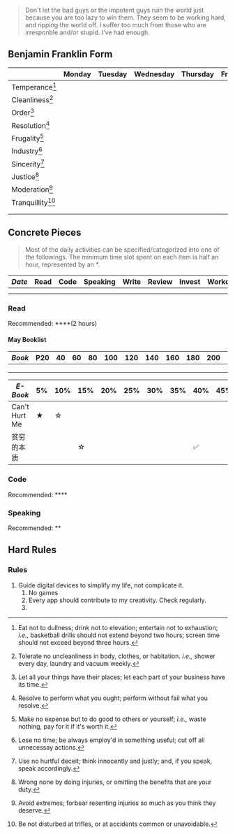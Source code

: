 > Don't let the bad guys or the impotent guys ruin the world just because you are too lazy to win them. They seem to be working hard, and ripping the world off. I suffer too much from those who are irresponble and/or stupid. I've had enough.

## Benjamin Franklin Form

|                             | Monday | Tuesday | Wednesday | Thursday | Friday | Saturday | Sunday |     |
| --------------------------- | :----: | :-----: | :-------: | :------: | :----: | :------: | :----: | :-: |
| Temperance[^temperance]     |        |         |           |          |        |          |        |     |
| Cleanliness[^cleanliness]   |        |         |           |          |        |          |        |     |
| Order[^order]               |        |         |           |          |        |          |        |     |
| Resolution[^resolution]     |        |         |           |          |        |          |        |     |
| Frugality[^frugality]       |        |         |           |          |        |          |        |     |
| Industry[^industry]         |        |         |           |          |        |          |        |     |
| Sincerity[^sincerity]       |        |         |           |          |        |          |        |     |
| Justice[^justice]           |        |         |           |          |        |          |        |     |
| Moderation[^moderation]     |        |         |           |          |        |          |        |     |
| Tranquillity[^tranquillity] |        |         |           |          |        |          |        |     |
|                             |        |         |           |          |        |          |        |     |
|                             |        |         |           |          |        |          |        |     |

[^temperance]: Eat not to dullness; drink not to elevation; entertain not to exhaustion; _i.e.,_ basketball drills should not extend beyond two hours; screen time should not exceed beyond three hours.
[^cleanliness]: Tolerate no uncleanliness in body, clothes, or habitation. _i.e.,_ shower every day, laundry and vacuum weekly.
[^order]: Let all your things have their places; let each part of your business have its time.
[^resolution]: Resolve to perform what you ought; perform without fail what you resolve.
[^frugality]: Make no expense but to do good to others or yourself; _i.e.,_ waste nothing, pay for it if it's worth it.
[^industry]: Lose no time; be always employ'd in something useful; cut off all unnecessay actions.
[^sincerity]: Use no hurtful deceit; think innocently and justly; and, if you speak, speak accordingly.
[^justice]: Wrong none by doing injuries, or omitting the benefits that are your duty.
[^moderation]: Avoid extremes; forbear resenting injuries so much as you think they deserve.
[^tranquillity]: Be not disturbed at trifles, or at accidents common or unavoidable.

## Concrete Pieces

> Most of the daily activities can be specified/categorized into one of the followings. The minimum time slot spent on each item is half an hour, represented by an \*.

| _Date_ | Read | Code | Speaking | Write | Review | Invest | Workout | Health | Socialize | Learn | Website | Design | Music | Entertain | Earn | Vlog | School | Adjust | More |
| ------ | :--: | :--: | :------: | :---: | :----: | :----: | :-----: | :----: | :-------: | :---: | :-----: | :----: | :---: | :-------: | :--: | :--: | :----: | :----: | ---- |
|        |      |      |          |       |        |        |         |        |           |       |         |        |       |           |      |      |        |        |      |
|        |      |      |          |       |        |        |         |        |           |       |         |        |       |           |      |      |        |        |      |

### Read

Recommended: \*\*\*\*(2 hours)

#### May Booklist

| _Book_ | P20 | 40  | 60  | 80  | 100 | 120 | 140 | 160 | 180 | 200 | 220 | 240 | 260 | 280 | 300 | 320 | 340 | 360 | 380 | 400 | 420 |
| ------ | --- | --- | --- | --- | --- | --- | --- | --- | --- | --- | --- | --- | --- | --- | --- | --- | --- | --- | --- | --- | --- |
|        |     |     |     |     |     |     |     |     |     |     |     |     |     |     |     |     |     |     |     |     |     |
|        |     |     |     |     |     |     |     |     |     |     |     |     |     |     |     |     |     |     |     |     |     |
|        |     |     |     |     |     |     |     |     |     |     |     |     |     |     |     |     |     |     |     |     |     |

| _E-Book_      | 5%  | 10% | 15% | 20% | 25% | 30% | 35% | 40% | 45% | 50% | 55% | 60% | 65% | 70% | 75% | 80% | 85% | 90% | 95% | 100% | rating | more |
| ------------- | --- | --- | --- | --- | --- | --- | --- | --- | --- | --- | --- | --- | --- | --- | --- | --- | --- | --- | --- | ---- | ------ | ---- |
| Can't Hurt Me | ★   | ☆   |     |     |     |     |     |     |     |     |     |     |     |     |     |     |     |     |     |      |        |      |
| 贫穷的本质    |     |     | ☆   |     |     |     |     | ✅  |     |     |     |     |     |     |     |     |     |     |     |      |        |      |

### Code

Recommended: \*\*\*\*

### Speaking

Recommended: \*\*

## Hard Rules

### Rules

1. Guide digital devices to simplify my life, not complicate it.
   1. No games
   2. Every app should contribute to my creativity. Check regularly.
   3.
